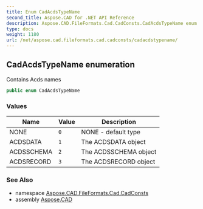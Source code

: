 ```yaml
---
title: Enum CadAcdsTypeName
second_title: Aspose.CAD for .NET API Reference
description: Aspose.CAD.FileFormats.Cad.CadConsts.CadAcdsTypeName enum. Contains Acds names
type: docs
weight: 1180
url: /net/aspose.cad.fileformats.cad.cadconsts/cadacdstypename/
---
```

## CadAcdsTypeName enumeration

Contains Acds names

```csharp
public enum CadAcdsTypeName
```

### Values

| Name | Value | Description |
| --- | --- | --- |
| NONE | `0` | NONE - default type |
| ACDSDATA | `1` | The ACDSDATA object |
| ACDSSCHEMA | `2` | The ACDSSCHEMA object |
| ACDSRECORD | `3` | The ACDSRECORD object |

### See Also

* namespace [Aspose.CAD.FileFormats.Cad.CadConsts](../../aspose.cad.fileformats.cad.cadconsts/)
* assembly [Aspose.CAD](../../)


